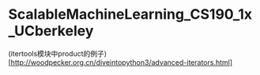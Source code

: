 # ScalableMachineLearning_CS190_1x_UCberkeley
(itertools模块中product的例子)[http://woodpecker.org.cn/diveintopython3/advanced-iterators.html]
